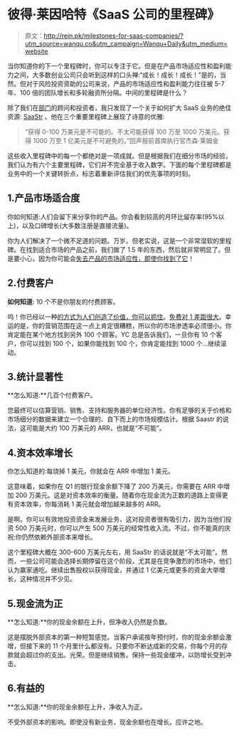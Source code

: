 # 彼得·莱因哈特《SaaS 公司的里程碑》

> 原文：<http://rein.pk/milestones-for-saas-companies/?utm_source=wanqu.co&utm_campaign=Wanqu+Daily&utm_medium=website>

当你知道你的下一个里程碑时，你可以专注于它。但是在产品市场适应性和盈利能力之间，大多数创业公司只会听到这样的口头禅:“成长！成长！成长！”是的，当然。但对于风险投资资助的公司来说，产品的市场适应性和盈利能力往往被 5-7 年、100 倍的团队增长和多轮融资所分隔。中间的里程碑是什么？

除了我们在[部门](https://segment.com/)的顾问和投资者，我只发现了一个关于如何扩大 SaaS 业务的绝佳资源: [SaaStr](http://www.saastr.com/the-best-of-saastr/) 。他在三个重要里程碑上展现了诗意的优雅:

> “获得 0-100 万美元是不可能的。不太可能获得 100 万至 1000 万美元。获得 1000 万至 1 亿美元是不可避免的。”回声报前首席执行官杰森·莱姆金

这些收入里程碑中的每一个都绝对是一项成就。但是根据我们在细分市场的经验，我们认为有六个主要里程碑，它们并不完全基于收入数字。下面的每个里程碑都是业务中的一个关键转折点，标志着重新评估我们的优先事项的时刻。

## 1.产品市场适合度

你如何知道:人们会留下来分享你的产品。你会看到较高的月环比留存率(95%以上)，以及口碑增长(大多数注册是直接流量)。

你为人们解决了一个微不足道的问题。万岁。但老实说，这是一个非常湿软的里程碑。在找到适合市场的产品之前，我们做了 1.5 年的东西，然后就非常明显了。但是要小心，因为你可能会[失去产品的市场适应性，即使你找到了它](http://www.feld.com/archives/2015/01/illusion-product-market-fit-saas-companies.html)！

## 2.付费客户

**如何知道:** 10 个不是你朋友的付费顾客。

呜！你已经以一种[的方式为人们创造了价值，你可以抓住](https://www.youtube.com/watch?v=5_0dVHMpJlo)。[免费对 1 差距很大](http://redeye.firstround.com/2007/03/the_first_penny.html)。幸运的是，你的营销范围在这一点上肯定很糟糕，所以你的市场渗透率必须很小。你肯定能在某个地方找到另外 100 个顾客。YC 总是告诉我们，一旦你有 10 个客户，你可以找到 100 个，如果你能找到 100 个，你肯定能找到 1000 个…继续滚动。

## 3.统计显著性

**怎么知道:**几百个付费客户。

您最终可以估算营销、销售、支持和服务器的单位经济性。你有足够的关于价格和市场细分的数据来建立一个合理的、自下而上的市场规模估计。根据 Saastr 的说法，这可能是大约 100 万美元的 ARR，也就是“不可能”。

## 4.资本效率增长

你怎么知道的:每烧掉 1 美元，你就会在 ARR 中增加 1 美元。

这意味着，如果你在 Q1 的银行现金余额下降了 200 万美元，你需要在 ARR 中增加 200 万美元。这是对资本效率的衡量。随着你在现金流为正数的道路上变得更有资本效率，你每消耗 1 美元就会增加越来越多的 ARR。

是啊。你可以有效地投资资金来发展业务，这对投资者很有吸引力，因为当他们投资 500 万美元时，你可以产生 500 万美元的经常性收入流。不过，你不能真的庆祝:你仍然依赖外部资本来增长。

这个里程碑大概在 300-600 万美元左右，用 SaaStr 的话说就是“不太可能”。然而，一些公司可能会选择长期停留在这个阶段，尤其是在竞争激烈的市场中，他们认为赢家通吃。继续出售股权以获得现金，并通过 1 亿美元或更多的资金大举增长，这种情况并不少见。

## 5.现金流为正

**怎么知道:**你的现金余额在上升，但净收入仍然是负数。

这是摆脱外部资本的第一种短暂感觉。当客户承诺按年预付时，你的现金余额会激增，但接下来的 11 个月里什么都没有。只要你不断达成新的交易，你每个月的存款就会超过你的支出。光荣。但是继续销售。保持一些现金缓冲，以防增长受到冲击。

## 6.有益的

**怎么知道:**你的现金余额在上升，净收入为正。

不受外部资本的影响。即使没有新业务，现金余额也在增长。应许之地。